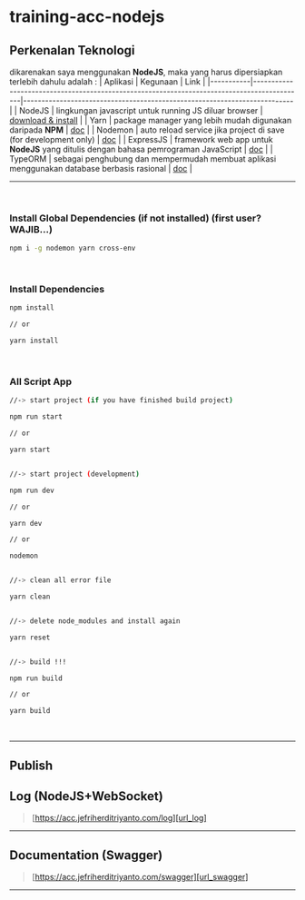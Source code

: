 # training-acc-nodejs

## Perkenalan Teknologi

dikarenakan saya menggunakan **NodeJS**, maka yang harus dipersiapkan terlebih dahulu adalah :
| Aplikasi  | Kegunaan                                                                                   | Link                                                                     |
|-----------|--------------------------------------------------------------------------------------------|--------------------------------------------------------------------------|
| NodeJS    | lingkungan javascript untuk running JS diluar browser                                      | [download & install](https://nodejs.org/en/)                             |
| Yarn      | package manager yang lebih mudah digunakan daripada **NPM**                                | [doc](https://yarnpkg.com/getting-started/usage)                         |
| Nodemon   | auto reload service jika project di save (for development only)                            | [doc](https://www.npmjs.com/package/nodemon)                             |
| ExpressJS | framework web app untuk **NodeJS** yang ditulis dengan bahasa pemrograman JavaScript       | [doc](https://expressjs.com/en/starter/basic-routing.html)               |
| TypeORM   | sebagai penghubung dan mempermudah membuat aplikasi menggunakan database berbasis rasional | [doc](https://typeorm.io/#/connection-options/common-connection-options) |

---

<br/>

### Install Global Dependencies (if not installed) (first user? WAJIB...)

```bash
npm i -g nodemon yarn cross-env
```

<br/>

### Install Dependencies

```bash
npm install

// or

yarn install
```

<br/>

### All Script App

```bash
//-> start project (if you have finished build project)

npm run start

// or

yarn start


//-> start project (development)

npm run dev

// or

yarn dev

// or

nodemon


//-> clean all error file

yarn clean


//-> delete node_modules and install again

yarn reset


//-> build !!!

npm run build

// or

yarn build
```

<br/>

---

## Publish



## Log (NodeJS+WebSocket)
[url_log]:     https://acc.jefriherditriyanto.com/log     "log system"

> [https://acc.jefriherditriyanto.com/log][url_log]

---

## Documentation (Swagger)
[url_swagger]: https://acc.jefriherditriyanto.com/swagger "all endpoint documentation"

> [https://acc.jefriherditriyanto.com/swagger][url_swagger]

---
